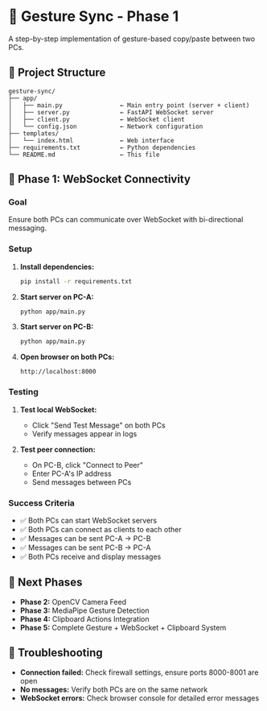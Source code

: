 # 🎯 Gesture Sync - Phase 1

A step-by-step implementation of gesture-based copy/paste between two PCs.

## 📁 Project Structure

```
gesture-sync/
├── app/
│   ├── main.py                ← Main entry point (server + client)
│   ├── server.py              ← FastAPI WebSocket server
│   ├── client.py              ← WebSocket client
│   └── config.json            ← Network configuration
├── templates/
│   └── index.html             ← Web interface
├── requirements.txt           ← Python dependencies
└── README.md                  ← This file
```

## 🚀 Phase 1: WebSocket Connectivity

### Goal
Ensure both PCs can communicate over WebSocket with bi-directional messaging.

### Setup

1. **Install dependencies:**
   ```bash
   pip install -r requirements.txt
   ```

2. **Start server on PC-A:**
   ```bash
   python app/main.py
   ```

3. **Start server on PC-B:**
   ```bash
   python app/main.py
   ```

4. **Open browser on both PCs:**
   ```
   http://localhost:8000
   ```

### Testing

1. **Test local WebSocket:**
   - Click "Send Test Message" on both PCs
   - Verify messages appear in logs

2. **Test peer connection:**
   - On PC-B, click "Connect to Peer"
   - Enter PC-A's IP address
   - Send messages between PCs

### Success Criteria

- ✅ Both PCs can start WebSocket servers
- ✅ Both PCs can connect as clients to each other
- ✅ Messages can be sent PC-A → PC-B
- ✅ Messages can be sent PC-B → PC-A
- ✅ Both PCs receive and display messages

## 🔄 Next Phases

- **Phase 2:** OpenCV Camera Feed
- **Phase 3:** MediaPipe Gesture Detection
- **Phase 4:** Clipboard Actions Integration
- **Phase 5:** Complete Gesture + WebSocket + Clipboard System

## 🐛 Troubleshooting

- **Connection failed:** Check firewall settings, ensure ports 8000-8001 are open
- **No messages:** Verify both PCs are on the same network
- **WebSocket errors:** Check browser console for detailed error messages